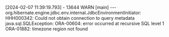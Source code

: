 [2024-02-07 11:39:19.793] - 13644 WARN [main] --- org.hibernate.engine.jdbc.env.internal.JdbcEnvironmentInitiator: HHH000342: Could not obtain connection to query metadata
java.sql.SQLException: ORA-00604: error occurred at recursive SQL level 1
ORA-01882: timezone region not found
